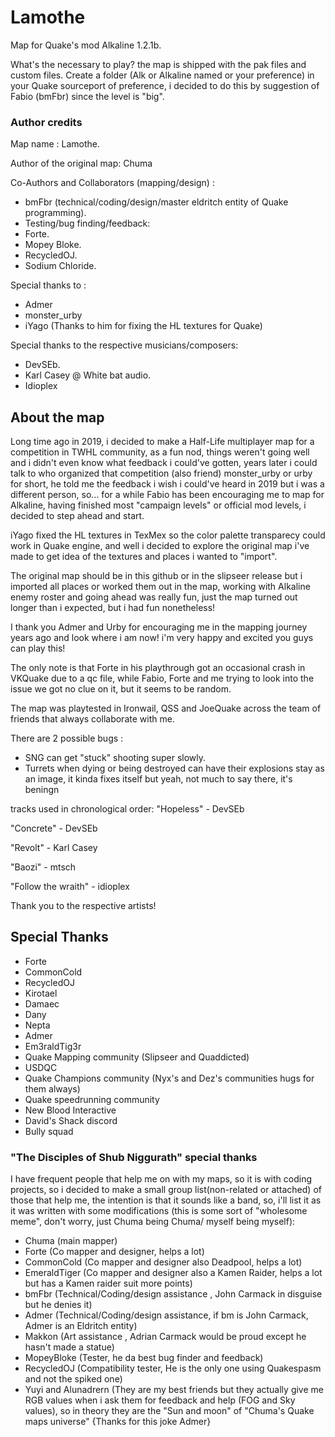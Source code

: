 # Lamothe 

Map for Quake's mod Alkaline 1.2.1b.

What's the necessary to play? the map is shipped with the pak files and custom files. Create a folder (Alk or Alkaline named or your preference) in your Quake sourceport of preference, i decided to do this by suggestion of Fabio (bmFbr) since the level is "big".

### Author credits

Map name : Lamothe.

Author of the original map: Chuma

Co-Authors and Collaborators (mapping/design) : 

- bmFbr (technical/coding/design/master eldritch entity of Quake programming).
- Testing/bug finding/feedback:
- Forte.
- Mopey Bloke.
- RecycledOJ.
- Sodium Chloride.

Special thanks to :
- Admer
- monster_urby
- iYago (Thanks to him for fixing the HL textures for Quake)

Special thanks to the respective musicians/composers:
- DevSEb.
- Karl Casey @ White bat audio.
- Idioplex


## About the map
Long time ago in 2019, i decided to make a Half-Life multiplayer map for a competition in TWHL community, as a fun nod, things weren't going well and i didn't even know what feedback i could've gotten, years later i could talk to who organized that competition (also friend) monster_urby or urby for short, he told me the feedback i wish i could've heard in 2019 but i was a different person, so... for a while Fabio has been encouraging me to map for Alkaline, having finished most "campaign levels" or official mod levels, i decided to step ahead and start.

iYago fixed the HL textures in TexMex so the color palette transparecy could work in Quake engine, and well i decided to explore the original map i've made to get idea of the textures and places i wanted to "import".

The original map should be in this github or in the slipseer release but i imported all places or worked them out in the map, working with Alkaline enemy roster and going ahead was really fun, just the map turned out longer than i expected, but i had fun nonetheless!

I thank you Admer and Urby for encouraging me in the mapping journey years ago and look where i am now! i'm very happy and excited you guys can play this!

The only note is that Forte in his playthrough got an occasional crash in VKQuake due to a qc file, while Fabio, Forte and me trying to look into the issue we got no clue on it, but it seems to be random.

The map was playtested in Ironwail, QSS and JoeQuake across the team of friends that always collaborate with me.

There are 2 possible bugs : 
- SNG can get "stuck" shooting super slowly.
- Turrets when dying or being destroyed can have their explosions stay as an image, it kinda fixes itself but yeah, not much to say there, it's beningn

tracks used in chronological order:
"Hopeless" - DevSEb

"Concrete" - DevSEb

"Revolt" - Karl Casey

"Baozi" - mtsch

"Follow the wraith" - idioplex

Thank you to the respective artists!

## Special Thanks

- Forte
- CommonCold
- RecycledOJ
- Kirotael
- Damaec
- Dany
- Nepta
- Admer
- Em3raldTig3r
- Quake Mapping community (Slipseer and Quaddicted)
- USDQC
- Quake Champions community (Nyx's and Dez's communities hugs for them always)
- Quake speedrunning community
- New Blood Interactive
- David's Shack discord
- Bully squad



### "The Disciples of Shub Niggurath" special thanks

I have frequent people that help me on with my maps, so it is with coding projects, so i decided to make a small group list(non-related or attached) of those that help me, the intention is that it sounds like a band, so, i'll list it as it was written with some modifications (this is some sort of "wholesome meme", don't worry, just Chuma being Chuma/ myself being myself):


- Chuma (main mapper)
- Forte (Co mapper and designer, helps a lot)
- CommonCold (Co mapper and designer also Deadpool, helps a lot)
- EmeraldTiger (Co mapper and designer also a Kamen Raider, helps a lot but has a Kamen raider suit more points)
- bmFbr (Technical/Coding/design assistance , John Carmack in disguise but he denies it)
- Admer (Technical/Coding/design assistance, if bm is John Carmack, Admer is an Eldritch entity)
- Makkon (Art assistance , Adrian Carmack would be proud except he hasn't made a statue)
- MopeyBloke (Tester, he da best bug finder and feedback)
- RecycledOJ (Compatibility tester, He is the only one using Quakespasm and not the spiked one)
- Yuyi and Alunadrern (They are my best friends but they actually give me RGB values when i ask them for feedback and help (FOG and Sky values), so in theory they are the "Sun and moon" of "Chuma's Quake maps universe" {Thanks for this joke Admer}

